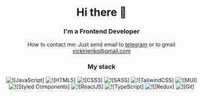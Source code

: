 
<div id="header" align="center">
	<h1>Hi there 👋</h1>
	<h3>I'm a Frontend Developer</h3>
</div>

<div id="contact" align="center">
	<p>How to contact me: Just send email to <a href="https://t.me/VictoriaBorovskayaa" target="_blank">telegram</a> or to gmail <a href="" target="_blank">vickirienko@gmail.com</a></p>
</div>

<div id="stack" align="center">
	<h3>My stack</h3>
	<div>
		<img src="https://img.shields.io/badge/javascript-%23323330.svg?style=for-the-badge&logo=javascript&logoColor=%23F7DF1E" alt="![JavaScript]"/>
		<img src="https://img.shields.io/badge/html5-%23E34F26.svg?style=for-the-badge&logo=html5&logoColor=white" alt="![HTML5]"/>
		<img src="https://img.shields.io/badge/css3-%231572B6.svg?style=for-the-badge&logo=css3&logoColor=white" alt="![CSS3]"/>
		<img src="https://img.shields.io/badge/SASS-hotpink.svg?style=for-the-badge&logo=SASS&logoColor=white" alt="![SASS]"/>
		<img src="https://img.shields.io/badge/tailwindcss-%2338B2AC.svg?style=for-the-badge&logo=tailwind-css&logoColor=white" alt="![TailwindCSS]"/>
		<img src="https://img.shields.io/badge/MUI-%230081CB.svg?style=for-the-badge&logo=mui&logoColor=white" alt="![MUI]"/>
		<img src="https://img.shields.io/badge/styled--components-DB7093?style=for-the-badge&logo=styled-components&logoColor=white" alt="![Styled Components]"/>
		<img src="https://img.shields.io/badge/-ReactJs-61DAFB?logo=react&logoColor=white&style=for-the-badge" alt="![ReactJS]"/>
		<img src="https://img.shields.io/badge/TypeScript-3178C6?logo=TypeScript&logoColor=white&style=for-the-badge" alt="![TypeScript]"/>
		<img src="https://img.shields.io/badge/redux-%23593d88.svg?style=for-the-badge&logo=redux&logoColor=white" alt="![[Redux]"/>
		<img src="https://img.shields.io/badge/git-%23F05033.svg?style=for-the-badge&logo=git&logoColor=white" alt="![Git]"/>
	</div>
</div>


<!--
**VictoriaBorovskaya/VictoriaBorovskaya** is a ✨ _special_ ✨ repository because its `README.md` (this file) appears on your GitHub profile.

Here are some ideas to get you started:

- 🔭 I’m currently working on ...
- 🌱 I’m currently learning ...
- 👯 I’m looking to collaborate on ...
- 🤔 I’m looking for help with ...
- 💬 Ask me about ...
- 📫 How to reach me: ...
- 😄 Pronouns: ...
- ⚡ Fun fact: ...
-->
